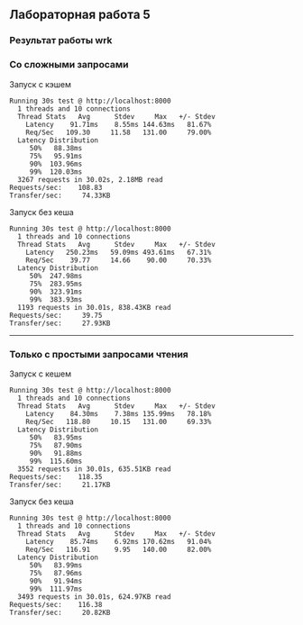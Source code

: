 ## Лабораторная работа 5

### Результат работы wrk
### Со сложными запросами

Запуск с кэшем

    Running 30s test @ http://localhost:8000
      1 threads and 10 connections
      Thread Stats   Avg      Stdev     Max   +/- Stdev
        Latency    91.71ms    8.55ms 144.63ms   81.67%
        Req/Sec   109.30     11.58   131.00     79.00%
      Latency Distribution
         50%   88.38ms
         75%   95.91ms
         90%  103.96ms
         99%  120.03ms
      3267 requests in 30.02s, 2.18MB read
    Requests/sec:    108.83
    Transfer/sec:     74.33KB

Запуск без кеша
    
    Running 30s test @ http://localhost:8000
      1 threads and 10 connections
      Thread Stats   Avg      Stdev     Max   +/- Stdev
        Latency   250.23ms   59.09ms 493.61ms   67.31%
        Req/Sec    39.77     14.66    90.00     70.33%
      Latency Distribution
         50%  247.98ms
         75%  283.95ms
         90%  323.91ms
         99%  383.93ms
      1193 requests in 30.01s, 838.43KB read
    Requests/sec:     39.75
    Transfer/sec:     27.93KB

-------------------------------------------------------------------------
### Только с простыми запросами чтения

Запуск с кешем

    Running 30s test @ http://localhost:8000
      1 threads and 10 connections
      Thread Stats   Avg      Stdev     Max   +/- Stdev
        Latency    84.30ms    7.38ms 135.99ms   78.18%
        Req/Sec   118.80     10.15   131.00     69.33%
      Latency Distribution
         50%   83.95ms
         75%   87.90ms
         90%   91.88ms
         99%  115.60ms
      3552 requests in 30.01s, 635.51KB read
    Requests/sec:    118.35
    Transfer/sec:     21.17KB


Запуск без кеша

    Running 30s test @ http://localhost:8000
      1 threads and 10 connections
      Thread Stats   Avg      Stdev     Max   +/- Stdev
        Latency    85.74ms    6.92ms 170.62ms   91.04%
        Req/Sec   116.91      9.95   140.00     82.00%
      Latency Distribution
         50%   83.99ms
         75%   87.96ms
         90%   91.94ms
         99%  111.97ms
      3493 requests in 30.01s, 624.97KB read
    Requests/sec:    116.38
    Transfer/sec:     20.82KB


